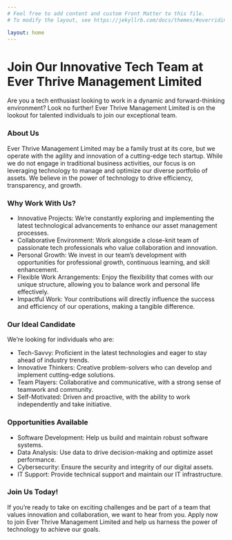 ```yaml
---
# Feel free to add content and custom Front Matter to this file.
# To modify the layout, see https://jekyllrb.com/docs/themes/#overriding-theme-defaults

layout: home
---
```


# Join Our Innovative Tech Team at Ever Thrive Management Limited

Are you a tech enthusiast looking to work in a dynamic and forward-thinking environment? Look no further! Ever Thrive Management Limited is on the lookout for talented individuals to join our exceptional team.

### About Us

Ever Thrive Management Limited may be a family trust at its core, but we operate with the agility and innovation of a cutting-edge tech startup. While we do not engage in traditional business activities, our focus is on leveraging technology to manage and optimize our diverse portfolio of assets. We believe in the power of technology to drive efficiency, transparency, and growth.

### Why Work With Us?

- Innovative Projects: We’re constantly exploring and implementing the latest technological advancements to enhance our asset management processes.
- Collaborative Environment: Work alongside a close-knit team of passionate tech professionals who value collaboration and innovation.
- Personal Growth: We invest in our team’s development with opportunities for professional growth, continuous learning, and skill enhancement.
- Flexible Work Arrangements: Enjoy the flexibility that comes with our unique structure, allowing you to balance work and personal life effectively.
- Impactful Work: Your contributions will directly influence the success and efficiency of our operations, making a tangible difference.

### Our Ideal Candidate

We’re looking for individuals who are:

- Tech-Savvy: Proficient in the latest technologies and eager to stay ahead of industry trends.
- Innovative Thinkers: Creative problem-solvers who can develop and implement cutting-edge solutions.
- Team Players: Collaborative and communicative, with a strong sense of teamwork and community.
- Self-Motivated: Driven and proactive, with the ability to work independently and take initiative.

### Opportunities Available

- Software Development: Help us build and maintain robust software systems.
- Data Analysis: Use data to drive decision-making and optimize asset performance.
- Cybersecurity: Ensure the security and integrity of our digital assets.
- IT Support: Provide technical support and maintain our IT infrastructure.

### Join Us Today!

If you’re ready to take on exciting challenges and be part of a team that values innovation and collaboration, we want to hear from you. Apply now to join Ever Thrive Management Limited and help us harness the power of technology to achieve our goals.